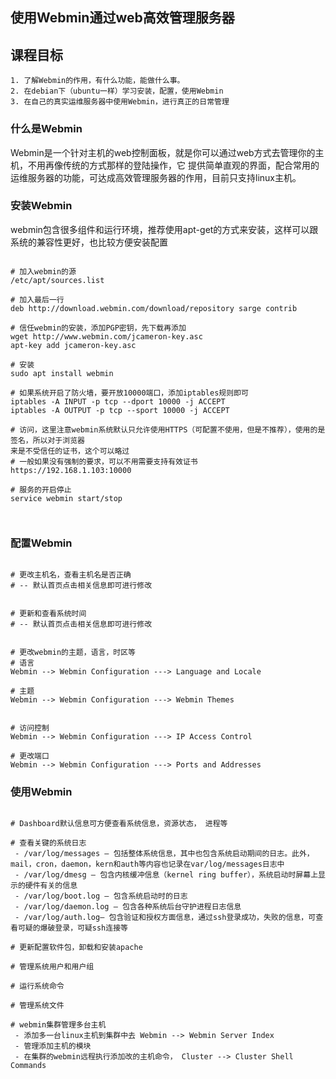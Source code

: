 使用Webmin通过web高效管理服务器
--------------------------------


## 课程目标

```
1. 了解Webmin的作用，有什么功能，能做什么事。
2. 在debian下（ubuntu一样）学习安装，配置，使用Webmin
3. 在自己的真实运维服务器中使用Webmin，进行真正的日常管理
```



### 什么是Webmin

Webmin是一个针对主机的web控制面板，就是你可以通过web方式去管理你的主机，不用再像传统的方式那样的登陆操作，它
提供简单直观的界面，配合常用的运维服务器的功能，可达成高效管理服务器的作用，目前只支持linux主机。



### 安装Webmin
webmin包含很多组件和运行环境，推荐使用apt-get的方式来安装，这样可以跟系统的兼容性更好，也比较方便安装配置

```shell

# 加入webmin的源
/etc/apt/sources.list

# 加入最后一行
deb http://download.webmin.com/download/repository sarge contrib

# 信任webmin的安装，添加PGP密钥，先下载再添加
wget http://www.webmin.com/jcameron-key.asc   
apt-key add jcameron-key.asc

# 安装
sudo apt install webmin 

# 如果系统开启了防火墙，要开放10000端口，添加iptables规则即可
iptables -A INPUT -p tcp --dport 10000 -j ACCEPT
iptables -A OUTPUT -p tcp --sport 10000 -j ACCEPT

# 访问，这里注意webmin系统默认只允许使用HTTPS（可配置不使用，但是不推荐），使用的是签名，所以对于浏览器
来是不受信任的证书，这个可以略过
# 一般如果没有强制的要求，可以不用需要支持有效证书
https://192.168.1.103:10000

# 服务的开启停止
service webmin start/stop



```

### 配置Webmin

```shell

# 更改主机名，查看主机名是否正确
# -- 默认首页点击相关信息即可进行修改


# 更新和查看系统时间
# -- 默认首页点击相关信息即可进行修改


# 更改webmin的主题，语言，时区等
# 语言
Webmin --> Webmin Configuration ---> Language and Locale

# 主题
Webmin --> Webmin Configuration ---> Webmin Themes


# 访问控制
Webmin --> Webmin Configuration ---> IP Access Control

# 更改端口
Webmin --> Webmin Configuration ---> Ports and Addresses

```


### 使用Webmin

```shell

# Dashboard默认信息可方便查看系统信息，资源状态， 进程等 

# 查看关键的系统日志
 - /var/log/messages — 包括整体系统信息，其中也包含系统启动期间的日志。此外，mail，cron，daemon，kern和auth等内容也记录在var/log/messages日志中
 - /var/log/dmesg — 包含内核缓冲信息（kernel ring buffer），系统启动时屏幕上显示的硬件有关的信息
 - /var/log/boot.log — 包含系统启动时的日志
 - /var/log/daemon.log — 包含各种系统后台守护进程日志信息
 - /var/log/auth.log— 包含验证和授权方面信息，通过ssh登录成功，失败的信息，可查看可疑的爆破登录，可疑ssh连接等

# 更新配置软件包，卸载和安装apache

# 管理系统用户和用户组

# 运行系统命令

# 管理系统文件

# webmin集群管理多台主机
 - 添加多一台linux主机到集群中去 Webmin --> Webmin Server Index
 - 管理添加主机的模块
 - 在集群的webmin远程执行添加改的主机命令， Cluster --> Cluster Shell Commands

```











